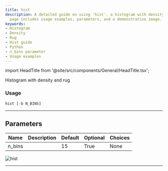 ```yaml
---
title: hist
description: A detailed guide on using 'hist', a histogram with density and rug. This
  page includes usage examples, parameters, and a demonstrative image.
keywords:
- Histogram
- Density
- Rug
- Hist guide
- Python
- n_bins parameter
- Usage examples
---
```


import HeadTitle from '@site/src/components/General/HeadTitle.tsx';

<HeadTitle title="hist - Qa - Economy - Reference | OpenBB Terminal Docs" />

Histogram with density and rug

### Usage

```python
hist [-b N_BINS]
```

---

## Parameters

| Name | Description | Default | Optional | Choices |
| ---- | ----------- | ------- | -------- | ------- |
| n_bins |  | 15 | True | None |

![hist](https://user-images.githubusercontent.com/46355364/154306947-aaba936a-ac07-40e2-a5a6-bf1fab460cd0.png)

---

